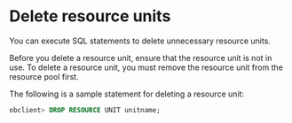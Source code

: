 Delete resource units 
==========================================

You can execute SQL statements to delete unnecessary resource units. 

Before you delete a resource unit, ensure that the resource unit is not in use. To delete a resource unit, you must remove the resource unit from the resource pool first. 

The following is a sample statement for deleting a resource unit:

```sql
obclient> DROP RESOURCE UNIT unitname;
```



